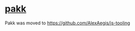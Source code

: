 # [pakk](https://github.com/AlexAegis/pakk)

Pakk was moved to <https://github.com/AlexAegis/js-tooling>
